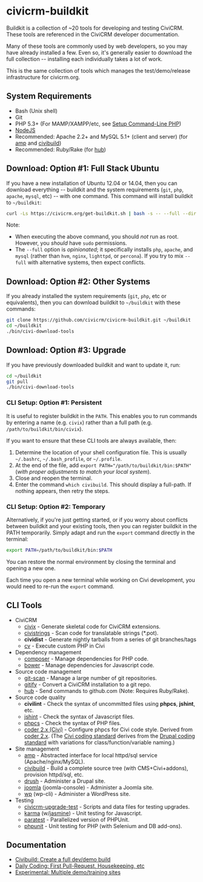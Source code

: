 # civicrm-buildkit

Buildkit is a collection of ~20 tools for developing and testing CiviCRM.
These tools are referenced in the CiviCRM developer documentation.

Many of these tools are commonly used by web developers, so you may have
already installed a few.  Even so, it's generally easier to download the
full collection -- installing each individually takes a lot of work.

This is the same collection of tools which manages the test/demo/release
infrastructure for civicrm.org.

## System Requirements

 * Bash (Unix shell)
 * Git
 * PHP 5.3+ (For MAMP/XAMPP/etc, see [Setup Command-Line PHP](http://wiki.civicrm.org/confluence/display/CRMDOC/Setup+Command-Line+PHP))
 * [NodeJS](http://nodejs.org/)
 * Recommended: Apache 2.2+ and MySQL 5.1+ (client and server) (for [amp](https://github.com/totten/amp) and [civibuild](doc/civibuild.md))
 * Recommended: Ruby/Rake (for [hub](http://hub.github.com/))

## Download: Option #1: Full Stack Ubuntu

If you have a new installation of Ubuntu 12.04 or 14.04, then you can download
everything -- buildkit and the system requirements (`git`, `php`, `apache`, `mysql`, etc) -- with
one command. This command will install buildkit to `~/buildkit`:

```bash
curl -Ls https://civicrm.org/get-buildkit.sh | bash -s -- --full --dir ~/buildkit
```

Note:
 * When executing the above command, you should *not* run as root. However, you *should*
have `sudo` permissions.
 * The `--full` option is *opinionated*; it specifically installs `php`, `apache`, and `mysql` (rather than `hvm`, `nginx`, `lighttpd`, or `percona`). If you try to mix `--full` with alternative systems, then expect conflicts.

## Download: Option #2: Other Systems

If you already installed the system requirements (`git`, `php`, etc or equivalents), then you can
download buildkit to `~/buildkit` with these commands:

```bash
git clone https://github.com/civicrm/civicrm-buildkit.git ~/buildkit
cd ~/buildkit
./bin/civi-download-tools
```

## Download: Option #3: Upgrade

If you have previously downloaded buildkit and want to update it, run:

```bash
cd ~/buildkit
git pull
./bin/civi-download-tools
```

### CLI Setup: Option #1: Persistent

It is useful to register buildkit in the `PATH`. This enables you to run commands
by entering a name (e.g.  `civix`) rather than a full path (e.g.
`/path/to/buildkit/bin/civix`).

If you want to ensure that these CLI tools are always available, then:
 
 1. Determine the location of your shell configuration file. This is usually `~/.bashrc`, `~/.bash_profile`, or `~/.profile`.
 2. At the end of the file, add `export PATH="/path/to/buildkit/bin:$PATH"` (*with proper adjustments to match your local system*).
 3. Close and reopen the terminal.
 4. Enter the command `which civibuild`. This should display a full-path. If nothing appears, then retry the steps.

### CLI Setup: Option #2: Temporary

Alternatively, if you're just getting started, or if you worry about
conflicts between buildkit and your existing tools, then you can
register buildkit in the PATH temporarily. Simply adapt and run the `export`
command directly in the terminal:

```bash
export PATH=/path/to/buildkit/bin:$PATH
```

You can restore the normal environment by closing the terminal and opening
a new one.

Each time you open a new terminal while working on Civi development, you
would need to re-run the `export` command.

## CLI Tools

 * CiviCRM
   * [civix](https://github.com/totten/civix) - Generate skeletal code for CiviCRM extensions.
   * [civistrings](https://github.com/civicrm/civistrings) - Scan code for translatable strings (*.pot).
   * **cividist** - Generate nightly tarballs from a series of git branches/tags
   * [cv](https://github.com/civicrm/cv) - Execute custom PHP in Civi
 * Dependency management
   * [composer](http://getcomposer.org/) - Manage dependencies for PHP code.
   * [bower](http://bower.io/) - Manage dependencies for Javascript code.
 * Source code management
   * [git-scan](https://github.com/totten/git-scan/) - Manage a large number of git repositories.
   * [gitify](doc/gitify.md) - Convert a CiviCRM installation to a git repo.
   * [hub](http://hub.github.com/) - Send commands to github.com (Note: Requires Ruby/Rake).
 * Source code quality
   * **civilint** - Check the syntax of uncommitted files using **phpcs**, **jshint**, etc.
   * [jshint](http://jshint.com/) - Check the syntax of Javascript files.
   * [phpcs](https://github.com/squizlabs/PHP_CodeSniffer) - Check the syntax of PHP files.
   * [coder 2.x (Civi)](https://github.com/civicrm/coder) - Configure phpcs for Civi code style. Derived from [coder 2.x](https://www.drupal.org/project/coder). (The [Civi coding standard](http://wiki.civicrm.org/confluence/display/CRMDOC/PHP+Code+and+Inline+Documentation) derives from the [Drupal coding standard](https://www.drupal.org/coding-standards) with variations for class/function/variable naming.)
 * Site management
   * [amp](https://github.com/totten/amp) - Abstracted interface for local httpd/sql service (Apache/nginx/MySQL).
   * [civibuild](doc/civibuild.md) - Build a complete source tree (with CMS+Civi+addons), provision httpd/sql, etc.
   * [drush](http://drush.ws/) - Administer a Drupal site.
   * [joomla](https://github.com/joomlatools/joomla-console) (joomla-console) - Administer a Joomla site.
   * [wp](http://wp-cli.org/) (wp-cli) - Administer a WordPress site.
 * Testing
   * [civicrm-upgrade-test](https://github.com/civicrm/civicrm-upgrade-test) - Scripts and data files for testing upgrades.
   * [karma](http://karma-runner.github.io) (w/[jasmine](http://jasmine.github.io/)) - Unit testing for Javascript.
   * [paratest](https://github.com/brianium/paratest) - Parallelized version of PHPUnit.
   * [phpunit](http://phpunit.de/) - Unit testing for PHP (with Selenium and DB add-ons).

## Documentation

 * [Civibuild: Create a full dev/demo build](doc/civibuild.md)
 * [Daily Coding: First Pull-Request, Housekeeping, etc](doc/daily-coding.md)
 * [Experimental: Multiple demo/training sites](doc/demo-sites.md)
